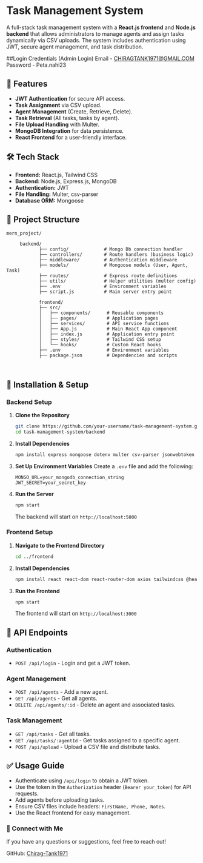 # Task Management System

A full-stack task management system with a **React.js frontend** and **Node.js backend** that allows administrators to manage agents and assign tasks dynamically via CSV uploads. The system includes authentication using JWT, secure agent management, and task distribution.

##Login Credentials (Admin Login)
Email - CHIRAGTANK1971@GMAIL.COM
Password - Peta.nahi23

## 🚀 Features

- **JWT Authentication** for secure API access.
- **Task Assignment** via CSV upload.
- **Agent Management** (Create, Retrieve, Delete).
- **Task Retrieval** (All tasks, tasks by agent).
- **File Upload Handling** with Multer.
- **MongoDB Integration** for data persistence.
- **React Frontend** for a user-friendly interface.

## 🛠 Tech Stack

- **Frontend:** React.js, Tailwind CSS
- **Backend:** Node.js, Express.js, MongoDB
- **Authentication:** JWT
- **File Handling:** Multer, csv-parser
- **Database ORM:** Mongoose

## 📂 Project Structure

```
mern_project/

     backend/
            ├── config/             # Mongo Db connection handler
            ├── controllers/        # Route handlers (business logic)
            ├── middleware/         # Authentication middleware
            ├── models/             # Mongoose models (User, Agent, Task)
            ├── routes/             # Express route definitions
            ├── utils/              # Helper utilities (multer config)
            ├── .env                # Environment variables
            ├── script.js           # Main server entry point

            frontend/
            ├── src/
            │   ├── components/      # Reusable components
            │   ├── pages/           # Application pages
            │   ├── services/        # API service functions
            │   ├── App.js           # Main React App component
            │   ├── index.js         # Application entry point
            │   ├── styles/          # Tailwind CSS setup
            │   └── hooks/           # Custom React hooks
            ├── .env                 # Environment variables
            ├── package.json         # Dependencies and scripts

            
```

## 🔧 Installation & Setup

### Backend Setup

1. **Clone the Repository**
   ```sh
   git clone https://github.com/your-username/task-management-system.git
   cd task-management-system/backend
   ```

2. **Install Dependencies**
   ```sh
   npm install express mongoose dotenv multer csv-parser jsonwebtoken cors bcryptjs
   ```

3. **Set Up Environment Variables**
   Create a `.env` file and add the following:
   ```env
   MONGO_URL=your_mongodb_connection_string
   JWT_SECRET=your_secret_key
   ```

4. **Run the Server**
   ```sh
   npm start
   ```
   The backend will start on `http://localhost:5000`

### Frontend Setup

1. **Navigate to the Frontend Directory**
   ```sh
   cd ../frontend
   ```

2. **Install Dependencies**
   ```sh
   npm install react react-dom react-router-dom axios tailwindcss @headlessui/react

4. **Run the Frontend**
   ```sh
   npm start
   ```
   The frontend will start on `http://localhost:3000`

## 📌 API Endpoints

### **Authentication**
- `POST /api/login` - Login and get a JWT token.

### **Agent Management**
- `POST /api/agents` - Add a new agent.
- `GET /api/agents` - Get all agents.
- `DELETE /api/agents/:id` - Delete an agent and associated tasks.

### **Task Management**
- `GET /api/tasks` - Get all tasks.
- `GET /api/tasks/:agentId` - Get tasks assigned to a specific agent.
- `POST /api/upload` - Upload a CSV file and distribute tasks.

## ✅ Usage Guide

- Authenticate using `/api/login` to obtain a JWT token.
- Use the token in the `Authorization` header (`Bearer your_token`) for API requests.
- Add agents before uploading tasks.
- Ensure CSV files include headers: `FirstName, Phone, Notes`.
- Use the React frontend for easy management.


### 🔗 Connect with Me

If you have any questions or suggestions, feel free to reach out!

GitHub: [Chirag-Tank1971](https://github.com/Chirag-Tank1971)

